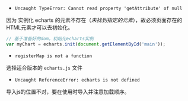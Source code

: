 - `Uncaught TypeError: Cannot read property 'getAttribute' of null`

因为 实例化 echarts 的元素不存在（*未找到指定的元素*），故必须页面存在的HTML元素才可以去初始化。

```js
// 基于准备好的dom，初始化echarts实例
var myChart = echarts.init(document.getElementById('main'));
```

- `registerMap is not a function `

选择适合版本的 `echarts.js` 文件

- `Uncaught ReferenceError: echarts is not defined`

导入js的位置不对，要在使用时导入并注意加载顺序。